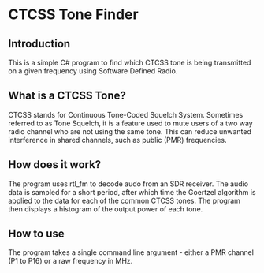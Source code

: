 # CTCSS Tone Finder

## Introduction
This is a simple C# program to find which CTCSS tone is being transmitted on a given frequency using Software Defined Radio.

## What is a CTCSS Tone?
CTCSS stands for Continuous Tone-Coded Squelch System. Sometimes referred to as Tone Squelch, it is a feature used to mute users of a two way radio channel who are not using the same tone. This can reduce unwanted interference in shared channels, such as public (PMR) frequencies.

## How does it work?
The program uses rtl_fm to decode audo from an SDR receiver. The audio data is sampled for a short period, after which time the Goertzel algorithm is applied to the data for each of the common CTCSS tones. The program then displays a histogram of the output power of each tone.

## How to use
The program takes a single command line argument - either a PMR channel (P1 to P16) or a raw frequency in MHz.
